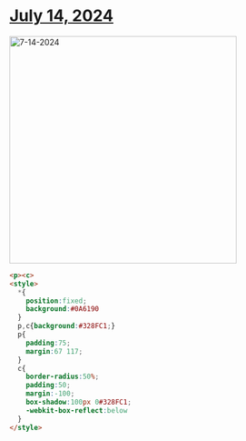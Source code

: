 # [July 14, 2024](https://cssbattle.dev/play/m1cHlo8crbGrZEPvie07)

<img src="https://firebasestorage.googleapis.com/v0/b/cssbattleapp.appspot.com/o/user%2Fummd3POvEDfFyeFvVdOMG3OOrwE2%2Ftargets%2Ftarget_cdoXsLV@2x.png?alt=media" width="400" alt="7-14-2024" />

```html
<p><c>
<style>
  *{
    position:fixed;
    background:#0A6190
  }
  p,c{background:#328FC1;}
  p{
    padding:75;
    margin:67 117;
  }
  c{
    border-radius:50%;
    padding:50;
    margin:-100;
    box-shadow:100px 0#328FC1;
    -webkit-box-reflect:below
  }
</style>
```
